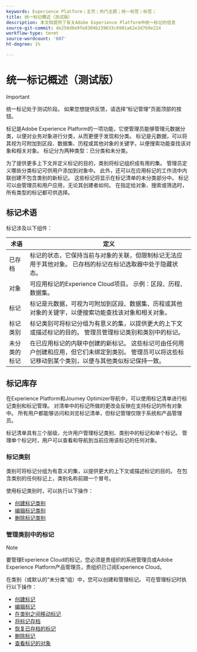 ```yaml
---
keywords: Experience Platform；主页；热门主题；统一标签；标签；
title: 统一标记概述（测试版）
description: 本文档提供了有关Adobe Experience Platform中统一标记的信息
source-git-commit: de258d0e9fe8304b239633c6901a62e3d7b9e214
workflow-type: tm+mt
source-wordcount: '607'
ht-degree: 1%

---
```


# 统一标记概述（测试版）

>[!IMPORTANT]
>
>统一标记处于测试阶段。 如果您想提供反馈，请选择“标记管理”页面顶部的按钮。

标记是Adobe Experience Platform的一项功能，它使管理员能够管理元数据分类，以便对业务对象进行分类，从而更便于发现和分类。 标记是元数据，可以将其视为可附加到区段、数据集、历程或其他对象的关键字，以便搜索功能查找该对象和相关对象。 标记分为两种类型：已分类和未分类。

为了提供更多上下文并定义标记的目的，类别将标记组织成有用的集。 管理员定义哪些分类标记可供用户添加到对象中。 此外，还可以在应用标记的工作流中内联创建不包含类别的新标记。 这些标记将显示在标记清单的未分类部分中。 标记可以由管理员和用户应用，无论其创建者如何。 在指定给对象、搜索或筛选时，所有类型的标记都可供选择。

## 标记术语

标记涉及以下组件：

| 术语 | 定义 |
| --- | --- |
| 已存档 | 标记的状态，它保持当前与对象的关联，但限制标记无法应用于其他对象。  已存档的标记在标记选取器中处于隐藏状态。 |
| 对象 | 可应用标记的Experience Cloud项目。  示例：区段、历程、数据集。 |
| 标记 | 标记是元数据，可视为可附加到区段、数据集、历程或其他对象的关键字，以便搜索功能查找该对象和相关对象。 |
| 标记类别 | 标记类别可将标记分组为有意义的集，以提供更大的上下文或描述标记的目的。  管理员管理标记类别和类别中的标记。 |
| 未分类的标记 | 在已应用标记的内联中创建的新标记。 这些标记可由任何用户创建和应用，但它们未绑定到类别。  管理员可以将这些标记移动到某个类别，以便与其他类似标记保持一致。 |

## 标记库存

在Experience Platform和Journey Optimizer导航中，可以使用标记清单进行标记类别和标记管理。 对清单中的标记所做的更改会反映在支持标记的所有对象中。 所有用户都能够访问和浏览标记清单，但标记管理仅限于系统和产品管理员。

标记清单具有三个层级，允许用户管理标记类别、类别中的标记和单个标记。 管理单个标记时，用户可以查看和导航到当前应用该标记的任何对象。

### 标记类别

类别可将标记分组为有意义的集，以提供更大的上下文或描述标记的目的。 在包含类别的任何标记上，类别名称前跟一个冒号。

使用标记类别时，可以执行以下操作：

* [创建标记类别](./ui/tags-categories.md#create-tag-category)
* [编辑标记类别](./ui/tags-categories.md#edit-tag-category-edit-tag-category)
* [删除标记类别](./ui/tags-categories.md#delete-tag-category-delete-tag-category)

### 管理类别中的标记

>[!NOTE]
>
>要管理Experience Cloud的标记，您必须是贵组织的系统管理员或Adobe Experience Platform产品管理员，贵组织已订阅Experience Cloud。

在类别（或默认的“未分类”组）中，您可以创建和管理标记。 可在管理标记时执行以下操作：

* [创建标记](./ui/managing-tags.md#create-a-tag-create-tag)
* [编辑标记](./ui/managing-tags.md#edit-a-tag-edit-tag)
* [在类别之间移动标记](./ui/managing-tags.md#move-a-tag-between-categories-move-tag)
* [将标记存档](./ui/managing-tags.md#archive-a-tag-archive-tag)
* [恢复已存档的标记](./ui/managing-tags.md#restore-an-archived-tag-restore-archived-tag)
* [删除标记](./ui/managing-tags.md#delete-a-tag-delete-tag)
* [查看标记的对象](./ui/managing-tags.md#viewing-tagged-objects-view-tagged)
